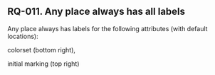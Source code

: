 ## RQ-011. Any place always has all labels
Any place always has labels for the following attributes (with default locations): 

colorset (bottom right), 

initial marking (top right)